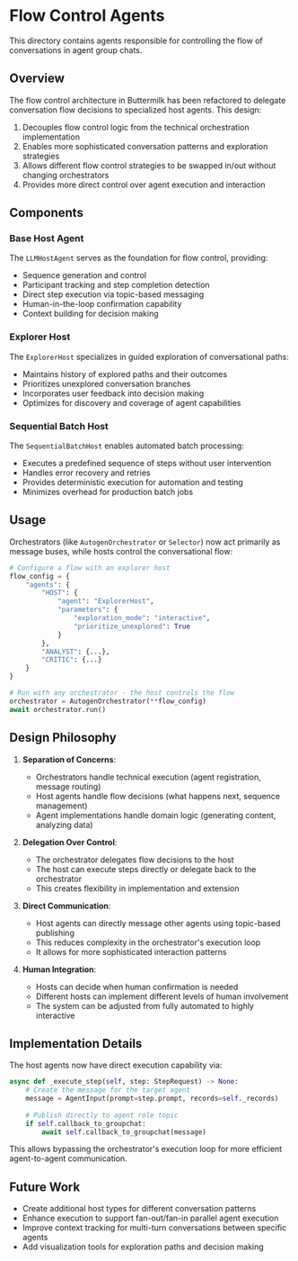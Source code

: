 # Flow Control Agents

This directory contains agents responsible for controlling the flow of conversations in agent group chats.

## Overview

The flow control architecture in Buttermilk has been refactored to delegate conversation flow decisions to specialized host agents. This design:

1. Decouples flow control logic from the technical orchestration implementation
2. Enables more sophisticated conversation patterns and exploration strategies
3. Allows different flow control strategies to be swapped in/out without changing orchestrators
4. Provides more direct control over agent execution and interaction

## Components

### Base Host Agent

The `LLMHostAgent` serves as the foundation for flow control, providing:

- Sequence generation and control
- Participant tracking and step completion detection
- Direct step execution via topic-based messaging
- Human-in-the-loop confirmation capability
- Context building for decision making

### Explorer Host

The `ExplorerHost` specializes in guided exploration of conversational paths:

- Maintains history of explored paths and their outcomes
- Prioritizes unexplored conversation branches
- Incorporates user feedback into decision making
- Optimizes for discovery and coverage of agent capabilities

### Sequential Batch Host

The `SequentialBatchHost` enables automated batch processing:

- Executes a predefined sequence of steps without user intervention
- Handles error recovery and retries
- Provides deterministic execution for automation and testing
- Minimizes overhead for production batch jobs

## Usage

Orchestrators (like `AutogenOrchestrator` or `Selector`) now act primarily as message buses, while hosts control the conversational flow:

```python
# Configure a flow with an explorer host
flow_config = {
    "agents": {
        "HOST": {
            "agent": "ExplorerHost",
            "parameters": {
                "exploration_mode": "interactive", 
                "prioritize_unexplored": True
            }
        },
        "ANALYST": {...},
        "CRITIC": {...}
    }
}

# Run with any orchestrator - the host controls the flow
orchestrator = AutogenOrchestrator(**flow_config)
await orchestrator.run()
```

## Design Philosophy

1. **Separation of Concerns**: 
   - Orchestrators handle technical execution (agent registration, message routing)
   - Host agents handle flow decisions (what happens next, sequence management)
   - Agent implementations handle domain logic (generating content, analyzing data)

2. **Delegation Over Control**:
   - The orchestrator delegates flow decisions to the host
   - The host can execute steps directly or delegate back to the orchestrator
   - This creates flexibility in implementation and extension

3. **Direct Communication**:
   - Host agents can directly message other agents using topic-based publishing
   - This reduces complexity in the orchestrator's execution loop
   - It allows for more sophisticated interaction patterns

4. **Human Integration**:
   - Hosts can decide when human confirmation is needed
   - Different hosts can implement different levels of human involvement
   - The system can be adjusted from fully automated to highly interactive

## Implementation Details

The host agents now have direct execution capability via:

```python
async def _execute_step(self, step: StepRequest) -> None:
    # Create the message for the target agent
    message = AgentInput(prompt=step.prompt, records=self._records)
    
    # Publish directly to agent role topic
    if self.callback_to_groupchat:
        await self.callback_to_groupchat(message)
```

This allows bypassing the orchestrator's execution loop for more efficient agent-to-agent communication.

## Future Work

- Create additional host types for different conversation patterns
- Enhance execution to support fan-out/fan-in parallel agent execution
- Improve context tracking for multi-turn conversations between specific agents
- Add visualization tools for exploration paths and decision making
